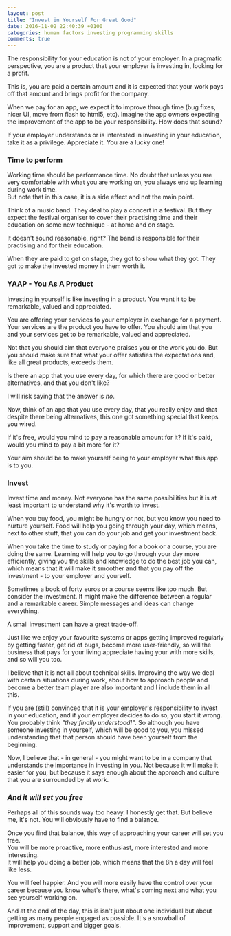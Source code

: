 ```yaml
---
layout: post
title: "Invest in Yourself For Great Good"
date: 2016-11-02 22:40:39 +0100
categories: human factors investing programming skills
comments: true
---
```


The responsibility for your education is not of your employer. In a pragmatic perspective, you are a product that your employer is investing in, looking for a profit. 

This is, you are paid a certain amount and it is expected that your work pays off that amount and brings profit for the company.


When we pay for an app, we expect it to improve through time (bug fixes, nicer UI, move from flash to html5, etc). 
Imagine the app owners expecting the improvement of the app to be your responsibility. How does that sound?

If your employer understands or is interested in investing in your education, take it as a privilege. Appreciate it. You are a lucky one! 

### Time to perform

Working time should be performance time. No doubt that unless you are very comfortable with what you are working on, you always end up learning during work time. <br>
But note that in this case, it is a side effect and not the main point.

Think of a music band. They deal to play a concert in a festival. But they expect the festival organiser to cover their practising time and their education on some new technique - at home and on stage. 

It doesn't sound reasonable, right? 
The band is responsible for their practising and for their education. 

When they are paid to get on stage, they got to show what they got. They got to make the invested money in them worth it.

### YAAP - You As A Product

Investing in yourself is like investing in a product. You want it to be remarkable, valued and appreciated.

You are offering your services to your employer in exchange for a payment. Your services are the product you have to offer. You should aim that you and your services get to be remarkable, valued and appreciated.

Not that you should aim that everyone praises you or the work you do. But you should make sure that what your offer satisfies the expectations and, like all great products, exceeds them.

Is there an app that you use every day, for which there are good or better alternatives, and that you don't like?

I will risk saying that the answer is *no*.

Now, think of an app that you use every day, that you really enjoy and that despite there being alternatives, this one got something special that keeps you wired. 

If it's free, would you mind to pay a reasonable amount for it? 
If it's paid, would you mind to pay a bit more for it?

Your aim should be to make yourself being to your employer what this app is to you.

### Invest

Invest time and money. Not everyone has the same possibilities but it is at least important to understand why it's worth to invest.

When you buy food, you might be hungry or not, but you know you need to nurture yourself. Food will help you going through your day, which means, next to other stuff, that you can do your job and get your investment back.

When you take the time to study or paying for a book or a course, you are doing the same. Learning will help you to go through your day more efficiently, giving you the skills and knowledge to do the best job you can, which means that it will make it smoother and that you pay off the investment - to your employer and yourself.

Sometimes a book of forty euros or a course seems like too much. But consider the investment. It might make the difference between a regular and a remarkable career. Simple messages and ideas can change everything.

A small investment can have a great trade-off.

Just like we enjoy your favourite systems or apps getting improved regularly by getting faster, get rid of bugs, become more user-friendly, so will the business that pays for your living appreciate having your with more skills, and so will you too.
  
I believe that it is not all about technical skills. Improving the way we deal with certain situations during work, about how to approach people and become a better team player are also important and I include them in all this.

If you are (still) convinced that it is your employer's responsibility to invest in your education, and if your employer decides to do so, you start it wrong. You probably think *"they finally understood!"*. So although you have someone investing in yourself, which will be good to you, you missed understanding that that person should have been yourself from the beginning. 

Now, I believe that - in general - you might want to be in a company that understands the importance in investing in you. Not because it will make it easier for you, but because it says enough about the approach and culture that you are surrounded by at work.

### *And it will set you free*

Perhaps all of this sounds way too heavy. I honestly get that. But believe me, it's not. 
You will obviously have to find a balance.

Once you find that balance, this way of approaching your career will set you free. <br>
You will be more proactive, more enthusiast, more interested and more interesting. <br>
It will help you doing a better job, which means that the 8h a day will feel like less. 

You will feel happier. And you will more easily have the control over your career because you know what's there, what's coming next and what you see yourself working on.

And at the end of the day, this is isn't just about one individual but about getting as many people engaged as possible. It's a snowball of improvement, support and bigger goals.